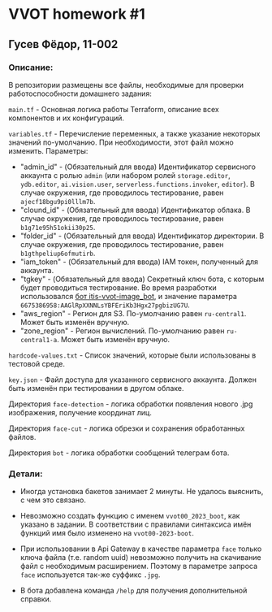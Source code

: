 # VVOT homework #1

## Гусев Фёдор, 11-002

### Описание:

В репозитории размещены все файлы, необходимые для проверки работоспособности домашнего задания:

`main.tf` - Основная логика работы Terraform, описание всех компонентов и их конфигураций.

`variables.tf` - Перечисление переменных, а также указание некоторых значений по-умолчанию. При необходимости, этот файл можно изменить. Параметры:
* "admin_id" - (Обязательный для ввода) Идентификатор сервисного аккаунта с ролью `admin` (или набором ролей `storage.editor`, `ydb.editor`, `ai.vision.user`, `serverless.functions.invoker`, `editor`). В случае окружения, где проводилось тестирование, равен `ajecf18bgu9pi0lllm7b`.
* "clound_id" - (Обязательный для ввода) Идентификатор облака. В случае окружения, где проводилось тестирование, равен `b1g71e95h51okii30p25`.
* "folder_id" - (Обязательный для ввода) Идентификатор директории. В случае окружения, где проводилось тестирование, равен `b1gthpeliup6ofmutirb`.
* "iam_token" - (Обязательный для ввода) IAM токен, полученный для аккаунта.
* "tgkey" - (Обязательный для ввода) Секретный ключ бота, с которым будет проводиться тестирование. Во время разработки использовался [бот itis-vvot-image_bot](t.me/itis_vvot_image_bot), и значение параметра `6675386958:AAGlRpXXNNLsYBFEriKb3Hgx27pgbizUG7U`.
* "aws_region" - Регион для S3. По-умолчанию равен `ru-central1`. Может быть изменён вручную.
* "zone_region" - Регион вычислений. По-умолчанию равен `ru-central1-a`. Может быть изменён вручную.  

`hardcode-values.txt` - Список значений, которые были использованы в тестовой среде.

`key.json` - Файл доступа для указанного сервисного аккаунта. Должен быть изменён при тестировании в другом облаке.

Директория `face-detection` - логика обработки появления нового .jpg изображения, получение координат лиц.

Директория `face-cut` - логика обрезки и сохранения обработанных файлов.

Директория `bot` - логика обработки сообщений телеграм бота.

### Детали:

* Иногда установка бакетов занимает 2 минуты. Не удалось выяснить, с чем это связано.

* Невозможно создать функцию с именем `vvot00_2023_boot`, как указано в задании. В соответствии с правилами синтаксиса имён функций имя было изменено на `vvot00-2023-boot`.

* При использовании в Api Gateway в качестве параметра `face` только ключа файла (т.е. random uuid) невозможно получить на скачивание файл с необходимым расширением. Поэтому в параметре запроса `face` используется так-же суффикс `.jpg`.

* В бота добавлена команда `/help` для получения дополнительной справки.